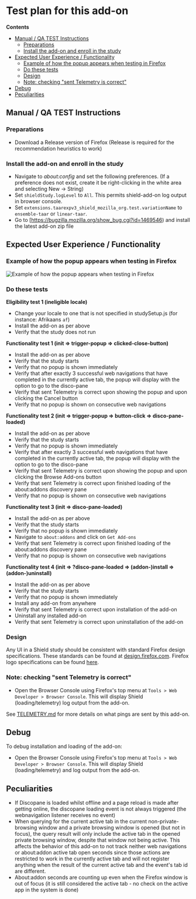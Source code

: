# Test plan for this add-on

<!-- START doctoc generated TOC please keep comment here to allow auto update -->

<!-- DON'T EDIT THIS SECTION, INSTEAD RE-RUN doctoc TO UPDATE -->

**Contents**

* [Manual / QA TEST Instructions](#manual--qa-test-instructions)
  * [Preparations](#preparations)
  * [Install the add-on and enroll in the study](#install-the-add-on-and-enroll-in-the-study)
* [Expected User Experience / Functionality](#expected-user-experience--functionality)
  * [Example of how the popup appears when testing in Firefox](#example-of-how-the-popup-appears-when-testing-in-firefox)
  * [Do these tests](#do-these-tests)
  * [Design](#design)
  * [Note: checking "sent Telemetry is correct"](#note-checking-sent-telemetry-is-correct)
* [Debug](#debug)
* [Peculiarities](#peculiarities)

<!-- END doctoc generated TOC please keep comment here to allow auto update -->

## Manual / QA TEST Instructions

### Preparations

* Download a Release version of Firefox (Release is required for the recommendation heuristics to work)

### Install the add-on and enroll in the study

* Navigate to _about:config_ and set the following preferences. (If a preference does not exist, create it be right-clicking in the white area and selecting New -> String)
* Set `shieldStudy.logLevel` to `All`. This permits shield-add-on log output in browser console.
* Set `extensions.taarexpv3_shield_mozilla_org.test.variationName` to `ensemble-taar` or `linear-taar`.
* Go to [https://bugzilla.mozilla.org/show_bug.cgi?id=1469546) and install the latest add-on zip file

## Expected User Experience / Functionality

### Example of how the popup appears when testing in Firefox

![Example of how the popup appears when testing in Firefox](https://user-images.githubusercontent.com/793037/37150760-9cad116c-22db-11e8-822c-9959f70a8257.png)

### Do these tests

**Eligibility test 1 (ineligible locale)**

* Change your locale to one that is not specified in studySetup.js (for instance: Afrikaans `af`)
* Install the add-on as per above
* Verify that the study does not run

**Functionality test 1 (init => trigger-popup => clicked-close-button)**

* Install the add-on as per above
* Verify that the study starts
* Verify that no popup is shown immediately
* Verify that after exactly 3 successful web navigations that have completed in the currently active tab, the popup will display with the option to go to the disco-pane
* Verify that sent Telemetry is correct upon showing the popup and upon clicking the Cancel button
* Verify that no popup is shown on consecutive web navigations

**Functionality test 2 (init => trigger-popup => button-click => disco-pane-loaded)**

* Install the add-on as per above
* Verify that the study starts
* Verify that no popup is shown immediately
* Verify that after exactly 3 successful web navigations that have completed in the currently active tab, the popup will display with the option to go to the disco-pane
* Verify that sent Telemetry is correct upon showing the popup and upon clicking the Browse Add-ons button
* Verify that sent Telemetry is correct upon finished loading of the about:addons discovery pane
* Verify that no popup is shown on consecutive web navigations

**Functionality test 3 (init => disco-pane-loaded)**

* Install the add-on as per above
* Verify that the study starts
* Verify that no popup is shown immediately
* Navigate to `about:addons` and click on `Get Add-ons`
* Verify that sent Telemetry is correct upon finished loading of the about:addons discovery pane
* Verify that no popup is shown on consecutive web navigations

**Functionality test 4 (init => ?disco-pane-loaded => (addon-)install => (addon-)uninstall)**

* Install the add-on as per above
* Verify that the study starts
* Verify that no popup is shown immediately
* Install any add-on from anywhere
* Verify that sent Telemetry is correct upon installation of the add-on
* Uninstall any installed add-on
* Verify that sent Telemetry is correct upon uninstallation of the add-on

### Design

Any UI in a Shield study should be consistent with standard Firefox design specifications. These standards can be found at [design.firefox.com](https://design.firefox.com/photon/welcome.html). Firefox logo specifications can be found [here](https://design.firefox.com/photon/visuals/product-identity-assets.html).

### Note: checking "sent Telemetry is correct"

* Open the Browser Console using Firefox's top menu at `Tools > Web Developer > Browser Console`. This will display Shield (loading/telemetry) log output from the add-on.

See [TELEMETRY.md](./TELEMETRY.md) for more details on what pings are sent by this add-on.

## Debug

To debug installation and loading of the add-on:

* Open the Browser Console using Firefox's top menu at `Tools > Web Developer > Browser Console`. This will display Shield (loading/telemetry) and log output from the add-on.

## Peculiarities

* If Discopane is loaded whilst offline and a page reload is made after getting online, the discopane loading event is not always triggered (the webnavigation listener receives no event)
* When querying for the current active tab in the current non-private-browsing window and a private browsing window is opened (but not in focus), the query result will only include the active tab in the opened private browsing window, despite that window not being active. This affects the behavior of this add-on to not track neither web navigations or about:addon active tab open seconds since those actions are restricted to work in the currently active tab and will not register anything when the result of the current active tab and the event's tab id are different.
* About:addon seconds are counting up even when the Firefox window is out of focus (it is still considered the active tab - no check on the active app in the system is done)
